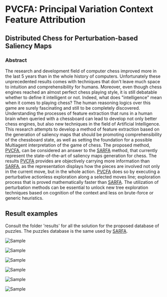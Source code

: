 # PVCFA: Principal Variation Context Feature Attribution
## Distributed Chess for Perturbation-based Saliency Maps

### Abstract
The research and development field of computer chess improved more in the last 5 years than in the whole history of computers. Unfortunately these unprecedented results comes with techniques that don't leave much space to intuition and comprehensibility for humans. Moreover, even though chess engines reached an almost perfect chess playing style, it is still debatable whether to define it intelligent or not. Indeed, what does "intelligence" mean when it comes to playing chess? The human reasoning logics over this game are surely fascinating and still to be completely discovered. Understanding the processes of feature extraction that runs in a human brain when queried with a chessboard can lead to develop not only better chess engines, but also new techniques in the field of Artificial Intelligence. This research attempts to develop a method of feature extraction based on the generation of saliency maps that should be promoting comprehensibility of the chessboard state, as well as setting the foundation for a possible Multiagent interpretation of the game of chess. The proposed method, [PVCFA](https://github.com/mrcMlnr/PVCFA), can be considered an answer to the [SARFA](https://github.com/nikaashpuri/sarfa-saliency) method, that currently represent the state-of-the-art of saliency maps generation for chess. The results [PVCFA](https://github.com/mrcMlnr/PVCFA) provides are objectively carrying more information than [SARFA](https://github.com/nikaashpuri/sarfa-saliency), as the representation displays how the pieces are involved not only in the current move, but in the whole action. [PVCFA](https://github.com/mrcMlnr/PVCFA) does so by executing a perturbative actionless exploration along a selected moves line; exploration process that is proved mathematically faster than [SARFA](https://github.com/nikaashpuri/sarfa-saliency). The utilization of perturbation methods can be essential to unlock new tree exploration techniques based on cognition of the context and less on brute-force or generic heuristics.


## Result examples

Consult the folder 'results' for all the solution for the proposed database of puzzles. The puzzles database is the same used by [SARFA](https://github.com/nikaashpuri/sarfa-saliency).

![Sample](results/0.2r2rk1.pp1bqpp1.2nppn1p.2p3N1.1bP5.1PN3P1.PBQPPPBP.3R1RK1w--01c3d5.e6d5.b2f6.h6g5.f6e7.c6e7.png)

![Sample](results/0.2r2rk1.pp1bqpp1.2nppn1p.2p3N1.1bP5.1PN3P1.PBQPPPBP.3R1RK1w--01_GRAPHS.png)

![Sample](results/1.r2qrbk1.1bp2ppp.p2p1n2.2p2NB1.4P3.2N2Q2.PPP2PPP.R3R1K1w--01f5h6.g7h6.g5f6.d8f6.f3f6.f8g7.png)

![Sample](results/1.r2qrbk1.1bp2ppp.p2p1n2.2p2NB1.4P3.2N2Q2.PPP2PPP.R3R1K1w--01_GRAPHS.png)

![Sample](results/10.4r1k1.pp1rBp1p.5Qp1.3q4.8.2P4P.3nRPP1.4R1K1w--01f6h8.g8h8.e7f6.h8g8.e2e8.png)

![Sample](results/10.4r1k1.pp1rBp1p.5Qp1.3q4.8.2P4P.3nRPP1.4R1K1w--01_GRAPHS.png)
